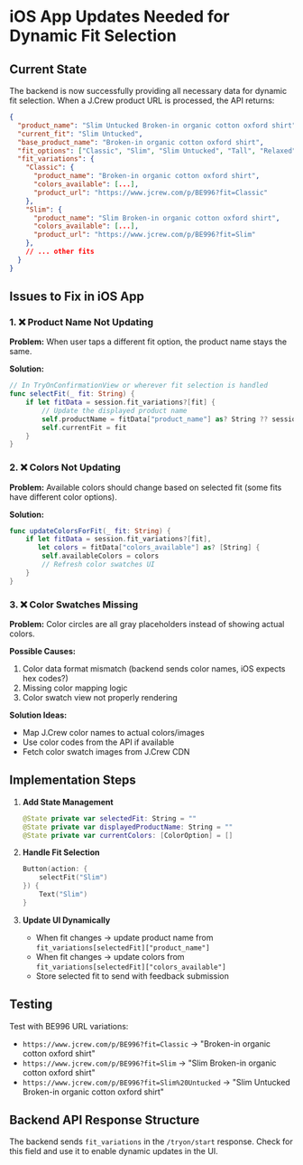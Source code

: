 # iOS App Updates Needed for Dynamic Fit Selection

## Current State
The backend is now successfully providing all necessary data for dynamic fit selection. When a J.Crew product URL is processed, the API returns:

```json
{
  "product_name": "Slim Untucked Broken-in organic cotton oxford shirt",
  "current_fit": "Slim Untucked",
  "base_product_name": "Broken-in organic cotton oxford shirt",
  "fit_options": ["Classic", "Slim", "Slim Untucked", "Tall", "Relaxed"],
  "fit_variations": {
    "Classic": {
      "product_name": "Broken-in organic cotton oxford shirt",
      "colors_available": [...],
      "product_url": "https://www.jcrew.com/p/BE996?fit=Classic"
    },
    "Slim": {
      "product_name": "Slim Broken-in organic cotton oxford shirt",
      "colors_available": [...],
      "product_url": "https://www.jcrew.com/p/BE996?fit=Slim"
    },
    // ... other fits
  }
}
```

## Issues to Fix in iOS App

### 1. ❌ Product Name Not Updating
**Problem:** When user taps a different fit option, the product name stays the same.

**Solution:** 
```swift
// In TryOnConfirmationView or wherever fit selection is handled
func selectFit(_ fit: String) {
    if let fitData = session.fit_variations?[fit] {
        // Update the displayed product name
        self.productName = fitData["product_name"] as? String ?? session.product_name
        self.currentFit = fit
    }
}
```

### 2. ❌ Colors Not Updating
**Problem:** Available colors should change based on selected fit (some fits have different color options).

**Solution:**
```swift
func updateColorsForFit(_ fit: String) {
    if let fitData = session.fit_variations?[fit],
       let colors = fitData["colors_available"] as? [String] {
        self.availableColors = colors
        // Refresh color swatches UI
    }
}
```

### 3. ❌ Color Swatches Missing
**Problem:** Color circles are all gray placeholders instead of showing actual colors.

**Possible Causes:**
1. Color data format mismatch (backend sends color names, iOS expects hex codes?)
2. Missing color mapping logic
3. Color swatch view not properly rendering

**Solution Ideas:**
- Map J.Crew color names to actual colors/images
- Use color codes from the API if available
- Fetch color swatch images from J.Crew CDN

## Implementation Steps

1. **Add State Management**
   ```swift
   @State private var selectedFit: String = ""
   @State private var displayedProductName: String = ""
   @State private var currentColors: [ColorOption] = []
   ```

2. **Handle Fit Selection**
   ```swift
   Button(action: {
       selectFit("Slim")
   }) {
       Text("Slim")
   }
   ```

3. **Update UI Dynamically**
   - When fit changes → update product name from `fit_variations[selectedFit]["product_name"]`
   - When fit changes → update colors from `fit_variations[selectedFit]["colors_available"]`
   - Store selected fit to send with feedback submission

## Testing
Test with BE996 URL variations:
- `https://www.jcrew.com/p/BE996?fit=Classic` → "Broken-in organic cotton oxford shirt"
- `https://www.jcrew.com/p/BE996?fit=Slim` → "Slim Broken-in organic cotton oxford shirt"
- `https://www.jcrew.com/p/BE996?fit=Slim%20Untucked` → "Slim Untucked Broken-in organic cotton oxford shirt"

## Backend API Response Structure
The backend sends `fit_variations` in the `/tryon/start` response. Check for this field and use it to enable dynamic updates in the UI.
